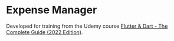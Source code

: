 # Expense Manager

Developed for training from the Udemy course [Flutter & Dart - The Complete Guide (2022 Edition)](https://www.udemy.com/course/learn-flutter-dart-to-build-ios-android-apps/).
